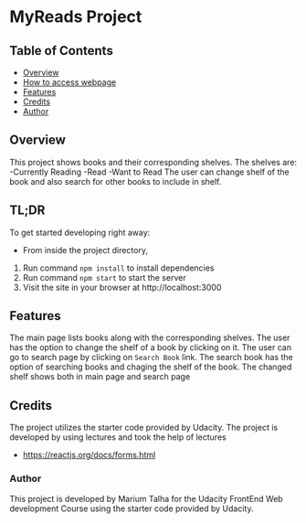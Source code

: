 # MyReads Project

## Table of Contents

* [Overview](#overview)
* [How to access webpage](#HowToAccessWebpage)
* [Features](#features)
* [Credits](#credits)
* [Author](#author)

## Overview
This project shows books and their corresponding shelves. The shelves are:
    -Currently Reading
    -Read
    -Want to Read
The user can change shelf of the book and also search for other books to include in shelf. 

## TL;DR

To get started developing right away:

* From inside the project directory, 
1. Run command ```npm install``` to install dependencies
2. Run command ```npm start``` to start the server
3. Visit the site in your browser at http://localhost:3000

## Features
The main page lists books along with the corresponding shelves. The user has the option to change the shelf of a book by clicking on it. The user can go to search page by clicking on ```Search Book``` link. The search book has the option of searching books and chaging the shelf of the book. The changed shelf shows both in main page and search page

## Credits

The project utilizes the starter code provided by Udacity. The project is developed by using lectures and took the help of lectures
* https://reactjs.org/docs/forms.html

### Author
This project is developed by Marium Talha for the Udacity FrontEnd Web development Course using the starter code provided by Udacity.

